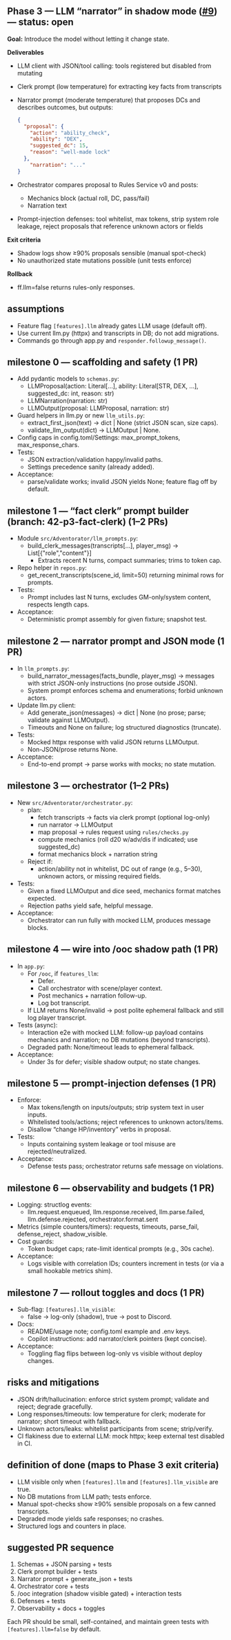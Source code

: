 ## Phase 3 — LLM “narrator” in shadow mode ([#9](https://github.com/crashtestbrandt/Adventorator/issues/9)) — status: open

**Goal:** Introduce the model without letting it change state.

**Deliverables**

* LLM client with JSON/tool calling: tools registered but disabled from mutating
* Clerk prompt (low temperature) for extracting key facts from transcripts
* Narrator prompt (moderate temperature) that proposes DCs and describes outcomes, but outputs:

  ```json
  {
    "proposal": {
      "action": "ability_check",
      "ability": "DEX",
      "suggested_dc": 15,
      "reason": "well-made lock"
    },
      "narration": "..."
  }
  ```

* Orchestrator compares proposal to Rules Service v0 and posts:
  * Mechanics block (actual roll, DC, pass/fail)
  * Narration text
* Prompt-injection defenses: tool whitelist, max tokens, strip system role leakage, reject proposals that reference unknown actors or fields

**Exit criteria**

* Shadow logs show ≥90% proposals sensible (manual spot-check)
* No unauthorized state mutations possible (unit tests enforce)

**Rollback**

* ff.llm=false returns rules-only responses.

## assumptions

- Feature flag `[features].llm` already gates LLM usage (default off).
- Use current llm.py (httpx) and transcripts in DB; do not add migrations.
- Commands go through app.py and `responder.followup_message()`.

## milestone 0 — scaffolding and safety (1 PR)

- Add pydantic models to `schemas.py`:
  - LLMProposal(action: Literal[…], ability: Literal[STR, DEX, …], suggested_dc: int, reason: str)
  - LLMNarration(narration: str)
  - LLMOutput(proposal: LLMProposal, narration: str)
- Guard helpers in llm.py or new `llm_utils.py`:
  - extract_first_json(text) → dict | None (strict JSON scan, size caps).
  - validate_llm_output(dict) → LLMOutput | None.
- Config caps in config.toml/Settings: max_prompt_tokens, max_response_chars.
- Tests:
  - JSON extraction/validation happy/invalid paths.
  - Settings precedence sanity (already added).
- Acceptance:
  - parse/validate works; invalid JSON yields None; feature flag off by default.

## milestone 1 — “fact clerk” prompt builder (branch: 42-p3-fact-clerk) (1–2 PRs)

- Module `src/Adventorator/llm_prompts.py`:
  - build_clerk_messages(transcripts[…], player_msg) → List[{"role","content"}]
    - Extracts recent N turns, compact summaries; trims to token cap.
- Repo helper in `repos.py`:
  - get_recent_transcripts(scene_id, limit=50) returning minimal rows for prompts.
- Tests:
  - Prompt includes last N turns, excludes GM-only/system content, respects length caps.
- Acceptance:
  - Deterministic prompt assembly for given fixture; snapshot test.

## milestone 2 — narrator prompt and JSON mode (1 PR)

- In `llm_prompts.py`:
  - build_narrator_messages(facts_bundle, player_msg) → messages with strict JSON-only instructions (no prose outside JSON).
  - System prompt enforces schema and enumerations; forbid unknown actors.
- Update llm.py client:
  - Add generate_json(messages) → dict | None (no prose; parse; validate against LLMOutput).
  - Timeouts and None on failure; log structured diagnostics (truncate).
- Tests:
  - Mocked httpx response with valid JSON returns LLMOutput.
  - Non-JSON/prose returns None.
- Acceptance:
  - End-to-end prompt → parse works with mocks; no state mutation.

## milestone 3 — orchestrator (1–2 PRs)

- New `src/Adventorator/orchestrator.py`:
  - plan:
    - fetch transcripts → facts via clerk prompt (optional log-only)
    - run narrator → LLMOutput
    - map proposal → rules request using `rules/checks.py`
    - compute mechanics (roll d20 w/adv/dis if indicated; use suggested_dc)
    - format mechanics block + narration string
  - Reject if:
    - action/ability not in whitelist, DC out of range (e.g., 5–30), unknown actors, or missing required fields.
- Tests:
  - Given a fixed LLMOutput and dice seed, mechanics format matches expected.
  - Rejection paths yield safe, helpful message.
- Acceptance:
  - Orchestrator can run fully with mocked LLM, produces message blocks.

## milestone 4 — wire into /ooc shadow path (1 PR)

- In `app.py`:
  - For `/ooc`, if `features_llm`:
    - Defer.
    - Call orchestrator with scene/player context.
    - Post mechanics + narration follow-up.
    - Log bot transcript.
  - If LLM returns None/invalid → post polite ephemeral fallback and still log player transcript.
- Tests (async):
  - Interaction e2e with mocked LLM: follow-up payload contains mechanics and narration; no DB mutations (beyond transcripts).
  - Degraded path: None/timeout leads to ephemeral fallback.
- Acceptance:
  - Under 3s for defer; visible shadow output; no state changes.

## milestone 5 — prompt-injection defenses (1 PR)

- Enforce:
  - Max tokens/length on inputs/outputs; strip system text in user inputs.
  - Whitelisted tools/actions; reject references to unknown actors/items.
  - Disallow “change HP/inventory” verbs in proposal.
- Tests:
  - Inputs containing system leakage or tool misuse are rejected/neutralized.
- Acceptance:
  - Defense tests pass; orchestrator returns safe message on violations.

## milestone 6 — observability and budgets (1 PR)

- Logging: structlog events:
  - llm.request.enqueued, llm.response.received, llm.parse.failed, llm.defense.rejected, orchestrator.format.sent
- Metrics (simple counters/timers): requests, timeouts, parse_fail, defense_reject, shadow_visible.
- Cost guards:
  - Token budget caps; rate-limit identical prompts (e.g., 30s cache).
- Acceptance:
  - Logs visible with correlation IDs; counters increment in tests (or via a small hookable metrics shim).

## milestone 7 — rollout toggles and docs (1 PR)

- Sub-flag: `[features].llm_visible`:
  - false → log-only (shadow), true → post to Discord.
- Docs:
  - README/usage note; config.toml example and .env keys.
  - Copilot instructions: add narrator/clerk pointers (kept concise).
- Acceptance:
  - Toggling flag flips between log-only vs visible without deploy changes.

## risks and mitigations

- JSON drift/hallucination: enforce strict system prompt; validate and reject; degrade gracefully.
- Long responses/timeouts: low temperature for clerk; moderate for narrator; short timeout with fallback.
- Unknown actors/leaks: whitelist participants from scene; strip/verify.
- CI flakiness due to external LLM: mock httpx; keep external test disabled in CI.

## definition of done (maps to Phase 3 exit criteria)

- LLM visible only when `[features].llm` and `[features].llm_visible` are true.
- No DB mutations from LLM path; tests enforce.
- Manual spot-checks show ≥90% sensible proposals on a few canned transcripts.
- Degraded mode yields safe responses; no crashes.
- Structured logs and counters in place.

## suggested PR sequence

1) Schemas + JSON parsing + tests
2) Clerk prompt builder + tests
3) Narrator prompt + generate_json + tests
4) Orchestrator core + tests
5) /ooc integration (shadow visible gated) + interaction tests
6) Defenses + tests
7) Observability + docs + toggles

Each PR should be small, self-contained, and maintain green tests with `[features].llm=false` by default.